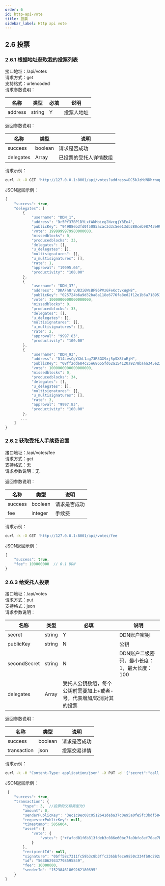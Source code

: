 ```yaml
---
order: 6
id: http-api-vote
title: 投票
sidebar_label: Http api vote
---
```


## **2.6 投票**

### **2.6.1 根据地址获取我的投票列表**   
接口地址：/api/votes  
请求方式：get   
支持格式：urlencoded   
请求参数说明：   

|名称	|类型   |必填 |说明              |   
|------ |-----  |---  |----              |   
|address |string |Y    |投票人地址      |   
   
返回参数说明：   

|名称	|类型   |说明              |   
|------ |-----  |----              |   
|success|boolean  |请求是否成功 |    
|delegates|Array  |已投票的受托人详情数组      |    
   
   
请求示例：   
```bash   
curl -k -X GET 'http://127.0.0.1:8001/api/votes?address=DC5kJzMdNDhrnupWX2NGafzMoiwdHiySBe'   
```   
   
JSON返回示例：   
```js   
{
    "success": true,
    "delegates": [
        {
            "username": "DDN_1",
            "address": "Dr5PY37BP1DYLxfAkMoieg2NvcgjY8Eo4",
            "publicKey": "94988eb3fd0f5085acac3d3c5ee13db380ceb98743e99e624d9a6ccdb6b777b7",
            "vote": 1999999979980000000,
            "missedblocks": 0,
            "producedblocks": 33,
            "delegates": [],
            "u_delegates": [],
            "multisignatures": [],
            "u_multisignatures": [],
            "rate": 1,
            "approval": "19995.66",
            "productivity": "100.00"
        },
        {
            "username": "DDN_37",
            "address": "DKAFh8rvU83iGWsBF96PVzGFeKctvxWgH8",
            "publicKey": "025724b6a9d32ba8a118e6776fa8ed2f12e1b6a7189513c2297991e959733094",
            "vote": 1000000000000000000,
            "missedblocks": 0,
            "producedblocks": 33,
            "delegates": [],
            "u_delegates": [],
            "multisignatures": [],
            "u_multisignatures": [],
            "rate": 2,
            "approval": "9997.83",
            "productivity": "100.00"
        },
        {
            "username": "DDN_93",
            "address": "D14LesCgYXhL1ag73R3GX9xj5pSX8fuRjH",
            "publicKey": "08ff2dd684c25e68655fd62a154120a9278baaa345e23e69bacd430219f08e60",
            "vote": 1000000000000000000,
            "missedblocks": 0,
            "producedblocks": 34,
            "delegates": [],
            "u_delegates": [],
            "multisignatures": [],
            "u_multisignatures": [],
            "rate": 3,
            "approval": "9997.83",
            "productivity": "100.00"
        },
       ...
    ]
}
```   
   
### **2.6.2 获取受托人手续费设置**   
接口地址：/api/votes/fee   
请求方式：get   
支持格式：无   
请求参数说明：无  

返回参数说明：   

|名称	|类型   |说明              |   
|------ |-----  |----              |   
|success|boolean  |请求是否成功 |    
|fee|integer  |手续费      |    
   
   
请求示例：   
```bash   
curl -k -X GET 'http://127.0.0.1:8001/api/votes/fee  
```   
   
JSON返回示例：   
```js   
{   
	"success": true,   
	"fee": 100000000  // 0.1 DDN   
}   
```   
   
<!-- The follow is doing -->

### **2.6.3 给受托人投票**   
接口地址：/api/votes  
请求方式：put   
支持格式：json   
请求参数说明：   

|名称	|类型   |必填 |说明              |   
|------ |-----  |---  |----              |   
|secret |string |Y    |DDN账户密钥       |   
|publicKey|string  |N|公钥      |    
|secondSecret|string|N|DDN账户二级密码，最小长度：1，最大长度：100|   
|delegates|Array|受托人公钥数组，每个公钥前需要加上+或者-号，代表增加/取消对其的投票|   
   
返回参数说明：   

|名称	|类型   |说明              |   
|------ |-----  |----              |   
|success|boolean  |请求是否成功 |    
|transaction|json  |投票交易详情      |    
   
   
请求示例：   
```bash   
curl -k -H "Content-Type: application/json" -X PUT -d '{"secret":"call scissors pupil water friend timber spend brand vote obey corn size","publicKey":"3ec1c9ec08c0512641deba37c0e95a0fe5fc3bdf58424009f594d7d6a4e28a2a","delegates":["+fafcd01f6b813fdeb3c086e60bc7fa9bfc8ef70ae7be47ce0ac5d06e7b1a8575"]}' 'http://127.0.0.1:8001/api/votes'     
```   
   
JSON返回示例：   
```js   
 {
	"success": true,
	"transaction": {
		"type": 3,  //投票的交易类型为3
		"amount": 0,
		"senderPublicKey": "3ec1c9ec08c0512641deba37c0e95a0fe5fc3bdf58424009f594d7d6a4e28a2a",
		"requesterPublicKey": null,
		"timestamp": 5056064,
		"asset": {
			"vote": {
				"votes": ["+fafcd01f6b813fdeb3c086e60bc7fa9bfc8ef70ae7be47ce0ac5d06e7b1a8575"]
			}
		},
		"recipientId": null,
		"signature": "0bff58c7311fc59b3c8b3ffc236bbfece9850c334fb0c292ab087f78cf9a6c0f4d3e541c501887a2c2ec46294c777e8f7bf7dea9cb7c9a175fdec641bb684f08",
		"id": "5630629337798595849",
		"fee": 10000000,
		"senderId": "15238461869262180695"
	}
}  
```   